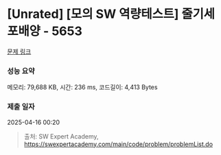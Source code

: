 # [Unrated] [모의 SW 역량테스트] 줄기세포배양 - 5653 

[문제 링크](https://swexpertacademy.com/main/code/problem/problemDetail.do?contestProbId=AWXRJ8EKe48DFAUo) 

### 성능 요약

메모리: 79,688 KB, 시간: 236 ms, 코드길이: 4,413 Bytes

### 제출 일자

2025-04-16 00:20



> 출처: SW Expert Academy, https://swexpertacademy.com/main/code/problem/problemList.do